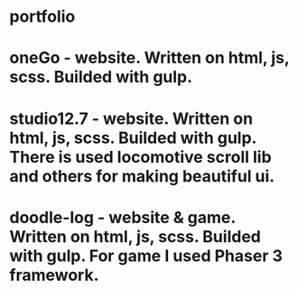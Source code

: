 # portfolio
# oneGo - website. Written on html, js, scss. Builded with gulp.
# studio12.7 - website. Written on html, js, scss. Builded with gulp. There is used locomotive scroll lib and others for making beautiful ui.
# doodle-log - website & game. Written on html, js, scss. Builded with gulp. For game I used Phaser 3 framework.

